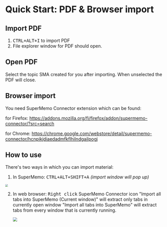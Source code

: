 # Quick Start: PDF & Browser import



## Import PDF

1. <kbd>CTRL+ALT+I</kbd> to import PDF
2. File explorer window for PDF should open. 

## Open PDF

Select the topic SMA created for you after importing. When unselected the PDF will close.

## Browser import

You need SuperMemo Connector extension which can be found:

for Firefox: https://addons.mozilla.org/fi/firefox/addon/supermemo-connector/?src=search

for Chrome: https://chrome.google.com/webstore/detail/supermemo-connector/hcnpikjdiaedadmfkflhilndgailpogj

## How to use

There's two ways in which you can import material:

1. In SuperMemo: <kbd>CTRL+ALT+SHIFT+A</kbd> *(import window will pop up)*

  <img src="https://raw.githubusercontent.com/supermemo/Documentation/master/docs/sma/content/images/webimport.png" style="zoom: 50%;" />

  

2. In web browser: <kbd>Right click</kbd> SuperMemo Connector icon
   "Import all tabs into SuperMemo (Current window)" will extract only tabs in currently open window
   "Import all tabs into SuperMemo" will extract tabs from every window that is currently running.

   <img src="https://raw.githubusercontent.com/supermemo/Documentation/master/docs/sma/content/images/connectorimport.png" style="zoom: 80%;" />
